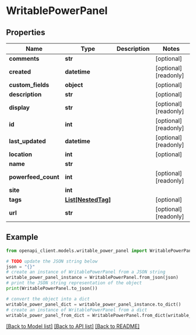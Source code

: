 # WritablePowerPanel


## Properties

Name | Type | Description | Notes
------------ | ------------- | ------------- | -------------
**comments** | **str** |  | [optional] 
**created** | **datetime** |  | [optional] [readonly] 
**custom_fields** | **object** |  | [optional] 
**description** | **str** |  | [optional] 
**display** | **str** |  | [optional] [readonly] 
**id** | **int** |  | [optional] [readonly] 
**last_updated** | **datetime** |  | [optional] [readonly] 
**location** | **int** |  | [optional] 
**name** | **str** |  | 
**powerfeed_count** | **int** |  | [optional] [readonly] 
**site** | **int** |  | 
**tags** | [**List[NestedTag]**](NestedTag.md) |  | [optional] 
**url** | **str** |  | [optional] [readonly] 

## Example

```python
from openapi_client.models.writable_power_panel import WritablePowerPanel

# TODO update the JSON string below
json = "{}"
# create an instance of WritablePowerPanel from a JSON string
writable_power_panel_instance = WritablePowerPanel.from_json(json)
# print the JSON string representation of the object
print(WritablePowerPanel.to_json())

# convert the object into a dict
writable_power_panel_dict = writable_power_panel_instance.to_dict()
# create an instance of WritablePowerPanel from a dict
writable_power_panel_from_dict = WritablePowerPanel.from_dict(writable_power_panel_dict)
```
[[Back to Model list]](../README.md#documentation-for-models) [[Back to API list]](../README.md#documentation-for-api-endpoints) [[Back to README]](../README.md)


